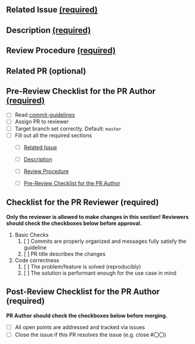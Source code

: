 <!--
Thanks for sending a pull request!  Here are some tips for you:
  1. If this is your first time, please read our contributor guidelines: https://github.com/delta-io/delta/blob/master/CONTRIBUTING.md
  2. If the PR is unfinished, add '[WIP]' in your PR title, e.g., '[WIP] Your PR title ...'.
  3. Be sure to keep the PR description updated to reflect all changes.
  4. Please write your PR title to summarize what this PR proposes.
  5. If possible, provide a concise example to reproduce the issue for a faster review.
-->
## Related Issue <a href="#related-issue" id="related-issue">(required)</a>

<!-- Link related issue 
For instance, 
  [#ISSUE NUMBER] Your PR title
-->

## Description <a href="#description" id="description">(required)</a>

<!-- Describe what this PR changes. For instance,
  1. If you propose a new API, clarify the use case for a new API.
  2. If you fix a bug, you can clarify why it is a bug.
-->

## Review Procedure <a href="#review-procedure" id="review-procedure">(required)</a>

<!-- Explain how to review this PR and also leave notes for reviewer. -->

## Related PR (optional)

<!-- Link related PR -->

## Pre-Review Checklist for the PR Author <a href="#pre-review-checklist" id="pre-review-checklist">(required)</a>

- [ ] Read [commit-guidelines](https://github.com/delta-io/delta/blob/master/CONTRIBUTING.md)
- [ ] Assign PR to reviewer
- [ ] Target branch set correctly. Default: `master`
- [ ] Fill out all the required sections 
    - [ ] [Related Issue](#related-issue)
    - [ ] [Description](#description)
    - [ ] [Review Procedure ](#review-procedure)
    - [ ] [Pre-Review Checklist for the PR Author](#pre-review-checklist)


## Checklist for the PR Reviewer (required)
**Only the reviewer is allowed to make changes in this section!**
**Reviewers should check the checkboxes below before approval.**

1. Basic Checks
    1. [ ] Commits are properly organized and messages fully satisfy the guideline
    1. [ ] PR title describes the changes
1. Code correctness
    1. [ ] The problem/feature is solved (reproducibly)
    1. [ ] The solution is performant enough for the use case in mind

## Post-Review Checklist for the PR Author (required)

**PR Author should check the checkboxes below before merging.**

- [ ] All open points are addressed and tracked via issues
- [ ] Close the issue if this PR resolves the issue (e.g. close #〇〇)
